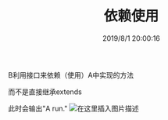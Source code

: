 ﻿---
title: 依赖使用
categories:
- Java
tags:
- dependency
date: 2019/8/1 20:00:16
updated: 2020/12/10 12:00:16
---



B利用接口来依赖（使用）A中实现的方法

而不是直接继承extends

此时会输出"A run."
![在这里插入图片描述](https://gitee.com/gaoyi-ai/image-bed/raw/master/images/20200410171851898.png)

